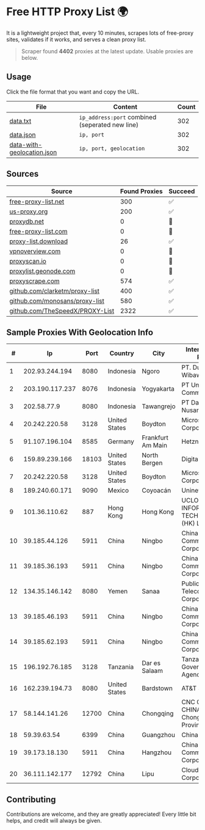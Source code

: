 
# Free HTTP Proxy List 🌍

It is a lightweight project that, every 10 minutes, scrapes lots of free-proxy sites, validates if it works, and serves a clean proxy list.


> Scraper found **4402** proxies at the latest update. Usable proxies are below.

## Usage

Click the file format that you want and copy the URL.


|File|Content|Count|
|----|-------|-----|
|[data.txt](https://raw.githubusercontent.com/themiralay/Proxy-List-World/master/data.txt)|`ip_address:port` combined (seperated new line)|302|
|[data.json](https://raw.githubusercontent.com/themiralay/Proxy-List-World/master/data.json)|`ip, port`|302|
|[data-with-geolocation.json](https://raw.githubusercontent.com/themiralay/Proxy-List-World/master/data-with-geolocation.json)|`ip, port, geolocation`|302|

## Sources

|Source|Found Proxies|Succeed|
|------|-------------|-------|
|[free-proxy-list.net](https://free-proxy-list.net)|300|✅|
|[us-proxy.org](https://www.us-proxy.org)|200|✅|
|[proxydb.net](http://proxydb.net)|0|🚫|
|[free-proxy-list.com](https://free-proxy-list.com/?page=&port=&type%5B%5D=http&type%5B%5D=https&up_time=0&search=Search)|0|🚫|
|[proxy-list.download](https://www.proxy-list.download/HTTP)|26|✅|
|[vpnoverview.com](https://vpnoverview.com/privacy/anonymous-browsing/free-proxy-servers)|0|🚫|
|[proxyscan.io](https://www.proxyscan.io)|0|🚫|
|[proxylist.geonode.com](https://proxylist.geonode.com/api/proxy-list?limit=300&page=1&sort_by=lastChecked&sort_type=desc&protocols=http,https)|0|🚫|
|[proxyscrape.com](https://api.proxyscrape.com/v2/?request=displayproxies&protocol=http&timeout=10000&country=all&ssl=all&anonymity=all)|574|✅|
|[github.com/clarketm/proxy-list](https://raw.githubusercontent.com/clarketm/proxy-list/master/proxy-list-raw.txt)|400|✅|
|[github.com/monosans/proxy-list](https://raw.githubusercontent.com/monosans/proxy-list/main/proxies/http.txt)|580|✅|
|[github.com/TheSpeedX/PROXY-List](https://raw.githubusercontent.com/TheSpeedX/PROXY-List/master/http.txt)|2322|✅|


## Sample Proxies With Geolocation Info

|#|Ip|Port|Country|City|Internet Service Provider|
|-|--|----|-------|----|-------------------------|
|1|202.93.244.194|8080|Indonesia|Ngoro|PT. Dutakom Wibawa Putra|
|2|203.190.117.237|8076|Indonesia|Yogyakarta|PT Union Routelink Communication|
|3|202.58.77.9|8080|Indonesia|Tawangrejo|PT Data Buana Nusantara|
|4|20.242.220.58|3128|United States|Boydton|Microsoft Corporation|
|5|91.107.196.104|8585|Germany|Frankfurt Am Main|Hetzner Online AG|
|6|159.89.239.166|18103|United States|North Bergen|DigitalOcean, LLC|
|7|20.242.220.58|3128|United States|Boydton|Microsoft Corporation|
|8|189.240.60.171|9090|Mexico|Coyoacán|Uninet S.A. de C.V.|
|9|101.36.110.62|887|Hong Kong|Hong Kong|UCLOUD INFORMATION TECHNOLOGY (HK) LIMITED|
|10|39.185.44.126|5911|China|Ningbo|China Mobile Communications Corporation|
|11|39.185.36.193|5911|China|Ningbo|China Mobile Communications Corporation|
|12|134.35.146.142|8080|Yemen|Sanaa|Public Telecommunication Corporation|
|13|39.185.46.193|5911|China|Ningbo|China Mobile Communications Corporation|
|14|39.185.62.193|5911|China|Ningbo|China Mobile Communications Corporation|
|15|196.192.76.185|3128|Tanzania|Dar es Salaam|Tanzania e-Government Agency|
|16|162.239.194.73|8080|United States|Bardstown|AT&T Services, Inc.|
|17|58.144.141.26|12700|China|Chongqing|CNC Group CHINA169 Chongqing Province Network|
|18|59.39.63.54|6399|China|Guangzhou|Chinanet|
|19|39.173.18.130|5911|China|Hangzhou|China Mobile Communications Corporation|
|20|36.111.142.177|12792|China|Lipu|Cloud Computing Corporation|



## Contributing

Contributions are welcome, and they are greatly appreciated! Every
little bit helps, and credit will always be given.

